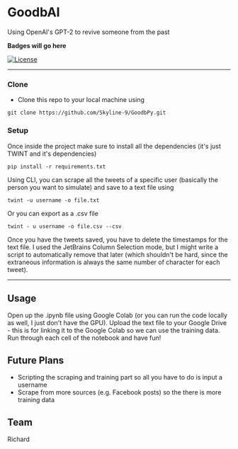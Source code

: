 # GoodbAI

Using OpenAI's GPT-2 to revive someone from the past

**Badges will go here**

[![License](https://img.shields.io/github/license/skyline-9/GoodbPy)](https://github.com/Skyline-9/GoodbPy/blob/master/LICENSE)

---
### Clone

- Clone this repo to your local machine using
```shell
git clone https://github.com/Skyline-9/GoodbPy.git
```

### Setup

Once inside the project make sure to install all the dependencies (it's just TWINT and it's dependencies)
```shell
pip install -r requirements.txt
```

Using CLI, you can scrape all the tweets of a specific user (basically the person you want to simulate) and save to a text file using
```shell
twint -u username -o file.txt
```

Or you can export as a .csv file
```shell
twint - u username -o file.csv --csv
```

Once you have the tweets saved, you have to delete the timestamps for the text file. I used the JetBrains Column Selection mode, but I might write a script to automatically remove that later (which shouldn't be hard, since the extraneous information is always the same number of character for each tweet).

---

## Usage
Open up the .ipynb file using Google Colab (or you can run the code locally as well, I just don't have the GPU). Upload the text file to your Google Drive - this is for linking it to the Google Colab so we can use the training data. Run through each cell of the notebook and have fun!

## Future Plans
 - Scripting the scraping and training part so all you have to do is input a username
 - Scrape from more sources (e.g. Facebook posts) so the there is more training data

## Team
Richard
